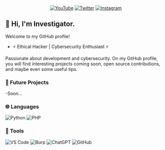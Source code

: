 <div align="center">
  <a href="https://www.youtube.com"><img src="https://img.shields.io/badge/YouTube-sooweb-red?style=for-the-badge&logo=youtube" alt="YouTube"></a>
  <a href="https://twitter.com"><img src="https://img.shields.io/badge/Twitter-OupsSoo-blue?style=for-the-badge&logo=twitter" alt="Twitter"></a>
  <a href="https://www.instagram.com"><img src="https://img.shields.io/badge/Instagram-s00w3b-brightgreen?style=for-the-badge&logo=instagram" alt="Instagram"></a>
</div>

## 👋 Hi, I'm Investigator.

Welcome to my GitHub profile!

- ⚡ Ethical Hacker | Cybersecurity Enthusiast ⚡

Passionate about development and cybersecurity. On my GitHub profile, you will find interesting projects coming soon, open source contributions, and maybe even some useful tips.

### 🌟 Future Projects

-Soon...

### 🌐 Languages

![Python](https://img.shields.io/badge/-Python-black?style=flat-square&logo=python) ![PHP](https://img.shields.io/badge/-PHP-black?style=flat-square&logo=php) 

### 🔧 Tools

![VS Code](https://img.shields.io/badge/-VS%20Code-black?style=flat-square&logo=visual-studio-code)
![Burp](https://img.shields.io/badge/-Burp-FF5722?style=flat-square&logo=burp&logoColor=white)
![ChatGPT](https://img.shields.io/badge/-ChatGPT-black?style=flat-square&logo=openai)
![GitHub](https://img.shields.io/badge/-GitHub-black?style=flat-square&logo=github) 
